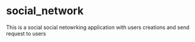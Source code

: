# social_network
This is a social social netowrking application with users creations and send request to users
